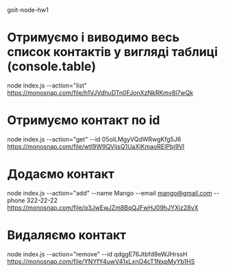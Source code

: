 goit-node-hw1

# Отримуємо і виводимо весь список контактів у вигляді таблиці (console.table)
node index.js --action="list"
https://monosnap.com/file/h1VJVdhuDTn0FJonXzNkRKmv8l7wQk

# Отримуємо контакт по id
node index.js --action="get" --id 05olLMgyVQdWRwgKfg5J6
https://monosnap.com/file/wtl9W9QVijsQ1UaXjKmaoREIPbj9Vl

# Додаємо контакт
node index.js --action="add" --name Mango --email mango@gmail.com --phone 322-22-22
https://monosnap.com/file/q3JwEwJZm8BqQJFwHJ09hJYXiz28vX

# Видаляємо контакт
node index.js --action="remove" --id qdggE76Jtbfd9eWJHrssH
https://monosnap.com/file/YNYfY4uwV41xLxnO4cT1NxpMyYb1HS
